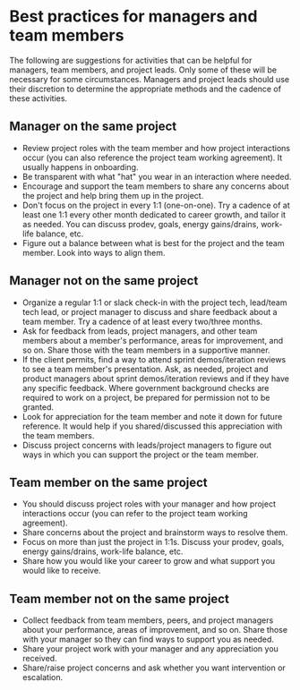 # Best practices for managers and team members

The following are suggestions for activities that can be helpful for managers, team members, and project leads. Only some of these will be necessary for some circumstances. Managers and project leads should use their discretion to determine the appropriate methods and the cadence of these activities.

## Manager on the same project

-   Review project roles with the team member and how project interactions occur (you can also reference the project team working agreement). It usually happens in onboarding.
-   Be transparent with what "hat" you wear in an interaction where needed.
-   Encourage and support the team members to share any concerns about the project and help bring them up in the project.
-   Don't focus on the project in every 1:1 (one-on-one). Try a cadence of at least one 1:1 every other month dedicated to career growth, and tailor it as needed. You can discuss prodev, goals, energy gains/drains, work-life balance, etc.
-   Figure out a balance between what is best for the project and the team member. Look into ways to align them.

## Manager not on the same project

-   Organize a regular 1:1 or slack check-in with the project tech, lead/team tech lead, or project manager to discuss and share feedback about a team member. Try a cadence of at least every two/three months.
-   Ask for feedback from leads, project managers, and other team members about a member's performance, areas for improvement, and so on. Share those with the team members in a supportive manner.
-   If the client permits, find a way to attend sprint demos/iteration reviews to see a team member's presentation. Ask, as needed, project and product managers about sprint demos/iteration reviews and if they have any specific feedback. Where government background checks are required to work on a project, be prepared for permission not to be granted.
-   Look for appreciation for the team member and note it down for future reference. It would help if you shared/discussed this appreciation with the team members.
-   Discuss project concerns with leads/project managers to figure out ways in which you can support the project or the team member.

## Team member on the same project

-   You should discuss project roles with your manager and how project interactions occur (you can refer to the project team working agreement).
-   Share concerns about the project and brainstorm ways to resolve them.
-   Focus on more than just the project in 1:1s. Discuss your prodev, goals, energy gains/drains, work-life balance, etc.
-   Share how you would like your career to grow and what support you would like to receive.

## Team member not on the same project

-   Collect feedback from team members, peers, and project managers about your performance, areas of improvement, and so on. Share those with your manager so they can find ways to support you as needed.
-   Share your project work with your manager and any appreciation you received.
-   Share/raise project concerns and ask whether you want intervention or escalation.
